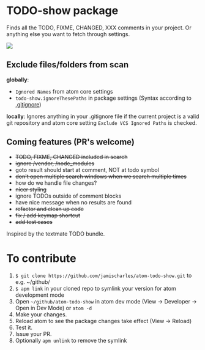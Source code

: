# TODO-show package

Finds all the TODO, FIXME, CHANGED, XXX comments in your project. Or anything else you want to fetch through settings.

![](https://raw.github.com/jamischarles/atom-todo-show/master/screenshots/preview.png)

## Exclude files/folders from scan
__globally__:
- `Ignored Names` from atom core settings
- `todo-show.ignoreThesePaths` in package settings (Syntax according to [.gitignore](http://git-scm.com/docs/gitignore))

__locally__: Ignores anything in your .gitignore file if the current project is a valid git repository and atom core setting `Exclude VCS Ignored Paths` is checked.

## Coming features (PR's welcome)
- ~~TODO, FIXME, CHANGED included in search~~
- ~~ignore /vendor, /node_modules~~
- goto result should start at comment, NOT at todo symbol
- ~~don't open multiple search windows when we search multiple times~~
- how do we handle file changes?
- ~~nicer styling~~
- ignore TODOs outside of comment blocks
- have nice message when no results are found
- ~~refactor and clean up code~~
- ~~fix / add keymap shortcut~~
- ~~add test cases~~

Inspired by the textmate TODO bundle.

# To contribute
1. `$ git clone https://github.com/jamischarles/atom-todo-show.git` to e.g. ~/github/
2. `$ apm link` in your cloned repo to symlink your version for atom development mode
3. Open `~/github/atom-todo-show` in atom dev mode (View -> Developer -> Open in Dev Mode) or `atom -d`
4. Make your changes.
5. Reload atom to see the package changes take effect (View -> Reload)
6. Test it.
7. Issue your PR.
8. Optionally `apm unlink` to remove the symlink
